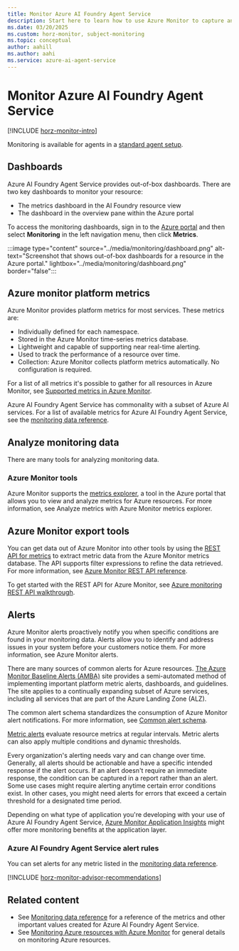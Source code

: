 ```yaml
---
title: Monitor Azure AI Foundry Agent Service
description: Start here to learn how to use Azure Monitor to capture and analyze metrics for your Azure AI Foundry Agent Service.
ms.date: 03/20/2025
ms.custom: horz-monitor, subject-monitoring
ms.topic: conceptual
author: aahill
ms.author: aahi
ms.service: azure-ai-agent-service
---
```


# Monitor Azure AI Foundry Agent Service

[!INCLUDE [horz-monitor-intro](~/reusable-content/ce-skilling/azure/includes/azure-monitor/horizontals/horz-monitor-intro.md)]

Monitoring is available for agents in a [standard agent setup](../quickstart.md?pivots=programming-language-csharp#choose-basic-or-standard-agent-setup).

## Dashboards

Azure AI Foundry Agent Service provides out-of-box dashboards. There are two key dashboards to monitor your resource: 

- The metrics dashboard in the AI Foundry resource view 
- The dashboard in the overview pane within the Azure portal 

To access the monitoring dashboards, sign in to the [Azure portal](https://portal.azure.com) and then select **Monitoring** in the left navigation menu, then click **Metrics**.


:::image type="content" source="../media/monitoring/dashboard.png" alt-text="Screenshot that shows out-of-box dashboards for a resource in the Azure portal." lightbox="../media/monitoring/dashboard.png" border="false":::

## Azure monitor platform metrics

Azure Monitor provides platform metrics for most services. These metrics are:

* Individually defined for each namespace.
* Stored in the Azure Monitor time-series metrics database.
* Lightweight and capable of supporting near real-time alerting.
* Used to track the performance of a resource over time.
* Collection: Azure Monitor collects platform metrics automatically. No configuration is required.

For a list of all metrics it's possible to gather for all resources in Azure Monitor, see [Supported metrics in Azure Monitor](/azure/azure-monitor/platform/metrics-supported).

Azure AI Foundry Agent Service has commonality with a subset of Azure AI services. For a list of available metrics for Azure AI Foundry Agent Service, see the [monitoring data reference](../reference/monitor-service.md#metrics).

## Analyze monitoring data

There are many tools for analyzing monitoring data.

### Azure Monitor tools

Azure Monitor supports the [metrics explorer](/azure/azure-monitor/essentials/metrics-getting-started), a tool in the Azure portal that allows you to view and analyze metrics for Azure resources. For more information, see Analyze metrics with Azure Monitor metrics explorer.

## Azure Monitor export tools

You can get data out of Azure Monitor into other tools by using the [REST API for metrics](/rest/api/monitor/operation-groups) to extract metric data from the Azure Monitor metrics database. The API supports filter expressions to refine the data retrieved. For more information, see [Azure Monitor REST API reference](/rest/api/monitor/filter-syntax).

To get started with the REST API for Azure Monitor, see [Azure monitoring REST API walkthrough](/azure/azure-monitor/essentials/rest-api-walkthrough).

## Alerts

Azure Monitor alerts proactively notify you when specific conditions are found in your monitoring data. Alerts allow you to identify and address issues in your system before your customers notice them. For more information, see Azure Monitor alerts.

There are many sources of common alerts for Azure resources. [The Azure Monitor Baseline Alerts (AMBA)](https://aka.ms/amba) site provides a semi-automated method of implementing important platform metric alerts, dashboards, and guidelines. The site applies to a continually expanding subset of Azure services, including all services that are part of the Azure Landing Zone (ALZ).

The common alert schema standardizes the consumption of Azure Monitor alert notifications. For more information, see [Common alert schema](/azure/azure-monitor/alerts/alerts-common-schema).

[Metric alerts](/azure/azure-monitor/alerts/alerts-types#metric-alerts) evaluate resource metrics at regular intervals. Metric alerts can also apply multiple conditions and dynamic thresholds.

Every organization's alerting needs vary and can change over time. Generally, all alerts should be actionable and have a specific intended response if the alert occurs. If an alert doesn't require an immediate response, the condition can be captured in a report rather than an alert. Some use cases might require alerting anytime certain error conditions exist. In other cases, you might need alerts for errors that exceed a certain threshold for a designated time period.

Depending on what type of application you're developing with your use of Azure AI Foundry Agent Service, [Azure Monitor Application Insights](/azure/azure-monitor/overview) might offer more monitoring benefits at the application layer.

### Azure AI Foundry Agent Service alert rules

You can set alerts for any metric listed in the [monitoring data reference](../reference/monitor-service.md).

[!INCLUDE [horz-monitor-advisor-recommendations](~/reusable-content/ce-skilling/azure/includes/azure-monitor/horizontals/horz-monitor-advisor-recommendations.md)]

## Related content

- See [Monitoring data reference](../reference/monitor-service.md) for a reference of the metrics and other important values created for Azure AI Foundry Agent Service.
- See [Monitoring Azure resources with Azure Monitor](/azure/azure-monitor/essentials/monitor-azure-resource) for general details on monitoring Azure resources.